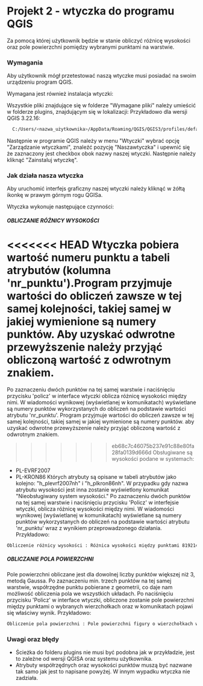# Projekt 2 - wtyczka do programu QGIS
Za pomocą której użytkownik będzie w stanie obliczyć różnicę wysokości oraz pole powierzchni pomiędzy wybranymi punktami na warstwie.

### Wymagania
Aby użytkownik mógł przetestować naszą wtyczke musi posiadać na swoim urządzeniu program QGIS.

Wymagana jest również instalacja wtyczki:

Wszystkie pliki znajdujące się w folderze "Wymagane pliki" należy umieścić w folderze plugins, znajdującym się w lokalizacji:
Przykładowo dla wersji QGIS 3.22.16:

```sh
  C:/Users/<nazwa_użytkownika>/AppData/Roaming/QGIS/QGIS3/profiles/default/python/plugins/<nazwa_wtyczki>
```

Następnie w programie QGIS należy w menu "Wtyczki" wybrać opcję "Zarządzanie wtyczkami", znaleźć pozycję "Naszawtyczka" i upewnić się że zaznaczony jest checkbox obok nazwy naszej wtyczki. Następnie należy kliknąć "Zainstaluj wtyczkę".

### Jak działa nasza wtyczka

Aby uruchomić interfejs graficzny naszej wtyczki należy kliknąć w żółtą ikonkę w prawym górnym rogu QGISa.

Wtyczka wykonuje następujące czynności:

##### OBLICZANIE RÓŻNICY WYSOKOŚCI

<<<<<<< HEAD
Wtyczka pobiera wartość numeru punktu a tabeli atrybutów (kolumna 'nr_punktu').Program przyjmuje wartości do obliczeń zawsze w tej samej kolejności, takiej samej w jakiej wymienione są numery punktów. Aby uzyskać odwrotne przewyższenie należy przyjąć obliczoną wartość z odwrotnym znakiem.
=======
Po zaznaczeniu dwóch punktów na tej samej warstwie i naciśnięciu przycisku 'policz' w interface wtyczki oblicza różnicę wysokości między nimi.
W wiadomości wynikowej (wyświetlanej w komunikatach) wyświetlane są numery punktów wykorzystanych do obliczeń na podstawie wartości atrybutu 'nr_punktu'. Program przyjmuje wartości do obliczeń zawsze w tej samej kolejności, takiej samej w jakiej wymienione są numery punktów. aby uzyskać odwrotne przewyższenie należy przyjąć obliczoną wartość z odwrotnym znakiem.
>>>>>>> eb68c7c46075b237e91c88e80fa28fa0139d666d
Obsługiwane są wysokości podane w systemach:
- PL-EVRF2007
- PL-KRON86
Których atrybuty są opisane w tabeli atrybutów jako kolejno: "h_plevrf2007nh" i "h_plkron86nh".
W przypadku gdy nazwa atrybutu wysokości jest inna zostanie wyświetlony komunikat "Nieobsługiwany system wysokości."
 Po zaznaczeniu dwóch punktów na tej samej warstwie i naciśnięciu przycisku 'Policz' w interfejsie wtyczki, oblicza różnicę wysokości między nimi.
W wiadomości wynikowej (wyświetlanej w komunikatach) wyświetlane są numery punktów wykorzystanych do obliczeń na podstawie wartości atrybutu 'nr_punktu' wraz z wynikiem przeprowadzonego działania.
Przykładowo:
```sh
Obliczenie różnicy wysokości : Różnica wysokości między punktami 819214.2.5006 i 819214.2.5007 w systemie wysokościowym PL_EVRF2007 wynosi: -8.899 [m]
```

##### OBLICZANIE POLA POWIERZCHNI

Pole powierzchni obliczane jest dla dowolnej liczby punktów większej niż 3, metodą Gaussa.
Po zaznaczeniu min. trzech  punktów na tej samej warstwie, współrzędne punktu pobierane z geometrii, co daje nam możliwość obliczenia pola we wszystkich układach. Po naciśnięciu przycisku 'Policz' w interface wtyczki,  obliczone zostanie pole powierzchni między punktami o wybranych wierzchołkach oraz w komunikatach pojawi się właściwy wynik.
Przykładowo:
```sh
Obliczenie pola powierzchni : Pole powierzchni figury o wierzchołkach w punktach o numerach: 819214.2.5002, 819214.2.5006, 819214.2.5007, 819214.2.5003 wynosi: 488283.8654 [m²]
```

### Uwagi oraz błędy 

- Ścieżka do folderu plugins nie musi być podobna jak w przykładzie, jest to zależne od wersji QGISA oraz systemu użytkownika.
- Atrybuty współrzędnych oraz wysokości punktów muszą być nazwane tak samo jak jest to napisane powyżej. W innym wypadku wtyczka nie zadziała.